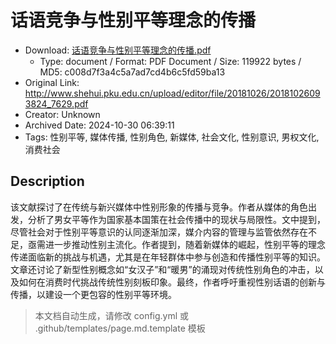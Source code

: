 # 话语竞争与性别平等理念的传播

- Download: [话语竞争与性别平等理念的传播.pdf](话语竞争与性别平等理念的传播.pdf)
    - Type: document / Format: PDF Document / Size: 119922 bytes / MD5: c008d7f3a4c5a7ad7cd4b6c5fd59ba13
- Original Link: http://www.shehui.pku.edu.cn/upload/editor/file/20181026/20181026093824_7629.pdf
- Creator: Unknown
- Archived Date: 2024-10-30 06:39:11
- Tags: 性别平等, 媒体传播, 性别角色, 新媒体, 社会文化, 性别意识, 男权文化, 消费社会

## Description

该文献探讨了在传统与新兴媒体中性别形象的传播与竞争。作者从媒体的角色出发，分析了男女平等作为国家基本国策在社会传播中的现状与局限性。文中提到，尽管社会对于性别平等意识的认同逐渐加深，媒介内容的管理与监管依然存在不足，亟需进一步推动性别主流化。作者提到，随着新媒体的崛起，性别平等的理念传递面临新的挑战与机遇，尤其是在年轻群体中参与创造和传播性别平等的知识。文章还讨论了新型性别概念如“女汉子”和“暖男”的涌现对传统性别角色的冲击，以及如何在消费时代挑战传统性别刻板印象。最终，作者呼吁重视性别话语的创新与传播，以建设一个更包容的性别平等环境。

> 本文档自动生成，请修改 config.yml 或 .github/templates/page.md.template 模板
